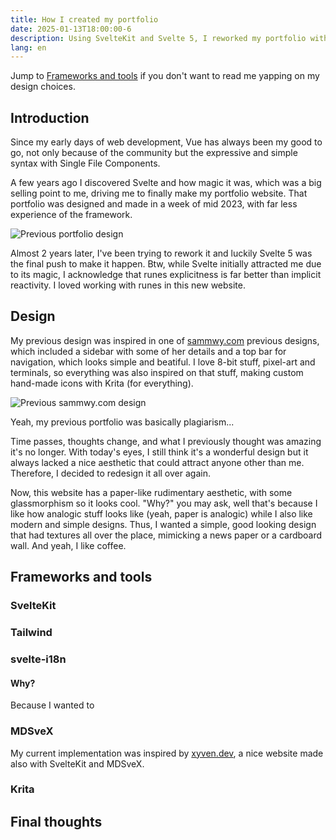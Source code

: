 ```yaml
---
title: How I created my portfolio
date: 2025-01-13T18:00:00-6
description: Using SvelteKit and Svelte 5, I reworked my portfolio with better aesthetics and more features
lang: en
---
```


Jump to [Frameworks and tools](#frameworks-and-tools) if you don't want to read me yapping on my design choices.

## Introduction

Since my early days of web development, Vue has always been my good to go, not only because of the community but the expressive and simple syntax with Single File Components.

A few years ago I discovered Svelte and how magic it was, which was a big selling point to me, driving me to finally make my portfolio website. That portfolio was designed and made in a week of mid 2023, with far less experience of the framework.

![Previous portfolio design]($static/images/previous-jezerm.dev.png?w=800;1440)

Almost 2 years later, I've been trying to rework it and luckily Svelte 5 was the final push to make it happen. Btw, while Svelte initially attracted me due to its magic, I acknowledge that runes explicitness is far better than implicit reactivity. I loved working with runes in this new website.

## Design

My previous design was inspired in one of [sammwy.com](http://sammwy.com) previous designs, which included a sidebar with some of her details and a top bar for navigation, which looks simple and beatiful. I love 8-bit stuff, pixel-art and terminals, so everything was also inspired on that stuff, making custom hand-made icons with Krita (for everything).

![Previous sammwy.com design]($static/images/previous-sammwy.com.png?w=800;1440)

<p class="text-grey-0 italic">
    Yeah, my previous portfolio was basically plagiarism...
</p>

Time passes, thoughts change, and what I previously thought was amazing it's no longer. With today's eyes, I still think it's a wonderful design but it always lacked a nice aesthetic that could attract anyone other than me. Therefore, I decided to redesign it all over again.

Now, this website has a paper-like rudimentary aesthetic, with some glassmorphism so it looks cool. "Why?" you may ask, well that's because I like how analogic stuff looks like (yeah, paper is analogic) while I also like modern and simple designs. Thus, I wanted a simple, good looking design that had textures all over the place, mimicking a news paper or a cardboard wall. And yeah, I like coffee.

## Frameworks and tools

### SvelteKit

### Tailwind

### svelte-i18n

#### Why?

Because I wanted to

### MDSveX

My current implementation was inspired by [xyven.dev](https://xyven.dev), a nice website made also with SvelteKit and MDSveX.

### Krita

## Final thoughts
